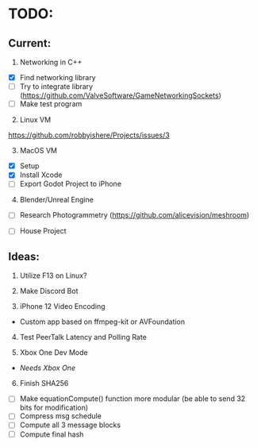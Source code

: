 # TODO:
## Current:

1. Networking in C++
- [x] Find networking library
- [ ] Try to integrate library (https://github.com/ValveSoftware/GameNetworkingSockets)
- [ ] Make test program

2. Linux VM

https://github.com/robbyishere/Projects/issues/3

3. MacOS VM
- [x] Setup
- [x] Install Xcode
- [ ] Export Godot Project to iPhone

4. Blender/Unreal Engine
- [ ] Research Photogrammetry (https://github.com/alicevision/meshroom)
- [ ] House Project


## Ideas:
1. Utilize F13 on Linux?

2. Make Discord Bot

3. iPhone 12 Video Encoding
* Custom app based on ffmpeg-kit or AVFoundation

4. Test PeerTalk Latency and Polling Rate

5. Xbox One Dev Mode
* _Needs Xbox One_

6. Finish SHA256
- [ ] Make equationCompute() function more modular (be able to send 32 bits for modification) 
- [ ] Compress msg schedule
- [ ] Compute all 3 message blocks
- [ ] Compute final hash
